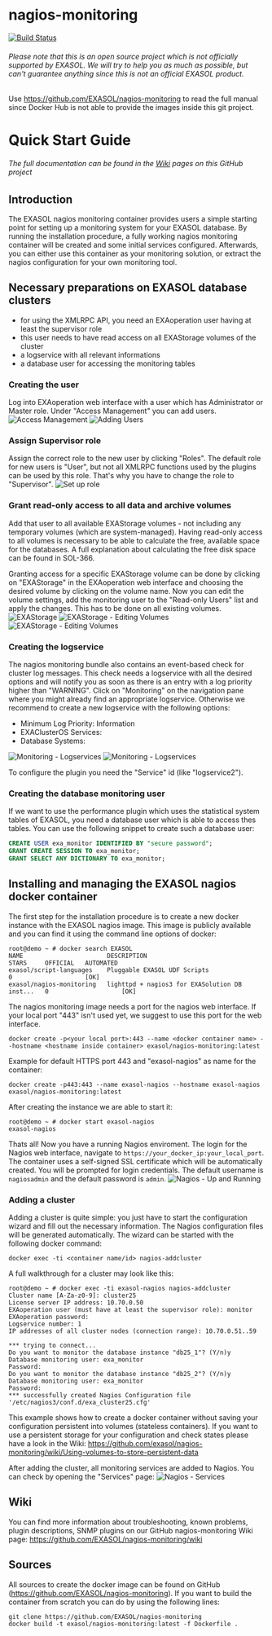 # nagios-monitoring
[![Build Status](https://travis-ci.org/exasol/nagios-monitoring.svg?branch=master)](https://travis-ci.org/exasol/nagios-monitoring)

###### Please note that this is an open source project which is *not officially supported* by EXASOL. We will try to help you as much as possible, but can't guarantee anything since this is not an official EXASOL product.

Use https://github.com/EXASOL/nagios-monitoring to read the full manual since Docker Hub is not able to provide the images inside this git project.

# Quick Start Guide
###### The full documentation can be found in the [Wiki](https://github.com/exasol/nagios-monitoring/wiki/Using-volumes-to-store-persistent-data) pages on this GitHub project

## Introduction
The EXASOL nagios monitoring container provides users a simple starting point for setting up a monitoring system for your EXASOL database. By running the installation procedure, a fully working nagios monitoring container will be created and some initial services configured. Afterwards, you can either use this container as your monitoring solution, or extract the nagios configuration for your own monitoring tool. 

## Necessary preparations on EXASOL database clusters
* for using the XMLRPC API, you need an EXAoperation user having at least the supervisor role 
* this user needs to have read access on all EXAStorage volumes of the cluster
* a logservice with all relevant informations
* a database user for accessing the monitoring tables

### Creating the user
Log into EXAoperation web interface with a user which has Administrator or Master role. Under "Access Management" you can add users.
![Access Management](/images/pic2.png)
![Adding Users](/images/pic3.png)

### Assign Supervisor role
Assign the correct role to the new user by clicking "Roles". The default role for new users is "User", but not all XMLRPC functions used by the plugins can be used by this role. That's why you have to change the role to "Supervisor".
![Set up role](/images/pic4.png)

### Grant read-only access to all data and archive volumes 
Add that user to all available EXAStorage volumes - not including any temporary volumes (which are system-managed). Having read-only access to all volumes is necessary to be able to calculate the free, available space for the databases. A full explanation about calculating the free disk space can be found in SOL-366.

Granting access for a specific EXAStorage volume can be done by clicking on "EXAStorage" in the EXAoperation web interface and choosing the desired volume by clicking on the volume name. Now you can edit the volume settings, add the monitoring user to the "Read-only Users" list and apply the changes. This has to be done on all existing volumes.
![EXAStorage](/images/pic11.png)
![EXAStorage - Editing Volumes](/images/pic13.png)
![EXAStorage - Editing Volumes](/images/pic11.png)

### Creating the logservice
The nagios monitoring bundle also contains an event-based check for cluster log messages. This check needs a logservice with all the desired options and will notify you as soon as there is an entry with a log priority higher than "WARNING". Click on "Monitoring" on the navigation pane where you might already find an appropriate logservice. Otherwise we recommend to create a new logservice with the following options:

* Minimum Log Priority: Information
* EXAClusterOS Services: <All>
* Database Systems: <All>

![Monitoring - Logservices](/images/pic15.png)
![Monitoring - Logservices](/images/pic14.png)

To configure the plugin you need the "Service" id (like "logservice2").

### Creating the database monitoring user
If we want to use the performance plugin which uses the statistical system tables of EXASOL, you need a database user which is able to access thes tables. You can use the following snippet to create such a database user:

```sql
CREATE USER exa_monitor IDENTIFIED BY "secure password";
GRANT CREATE SESSION TO exa_monitor;
GRANT SELECT ANY DICTIONARY TO exa_monitor;
```

## Installing and managing the EXASOL nagios docker container
The first step for the installation procedure is to create a new docker instance with the EXASOL nagios image. This image is publicly available and you can find it using the command line options of docker:
```
root@demo ~ # docker search EXASOL
NAME                       DESCRIPTION                                     STARS     OFFICIAL   AUTOMATED
exasol/script-languages    Pluggable EXASOL UDF Scripts                    0                    [OK]
exasol/nagios-monitoring   lighttpd + nagios3 for EXASolution DB inst...   0                    [OK]
```

The nagios monitoring image needs a port for the nagios web interface. If your local port "443" isn't used yet, we suggest to use this port for the web interface. 
```
docker create -p<your local port>:443 --name <docker container name> --hostname <hostname inside container> exasol/nagios-monitoring:latest
```
Example for default HTTPS port 443 and "exasol-nagios" as name for the container:
```
docker create -p443:443 --name exasol-nagios --hostname exasol-nagios exasol/nagios-monitoring:latest
```
After creating the instance we are able to start it:
```
root@demo ~ # docker start exasol-nagios
exasol-nagios
```
Thats all! Now you have a running Nagios enviroment. The login for the Nagios web interface, navigate to `https://your_docker_ip:your_local_port`. The container uses a self-signed SSL certificate which will be automatically created. You will be prompted for login credentials. The default username is `nagiosadmin` and the default password is `admin`.
![Nagios - Up and Running](/images/pic16.png)

### Adding a cluster
Adding a cluster is quite simple: you just have to start the configuration wizard and fill out the necessary information. The Nagios configuration files will be generated automatically. The wizard can be started with the following docker command:
```
docker exec -ti <container name/id> nagios-addcluster
```
A full walkthrough for a cluster may look like this:
```
root@demo ~ # docker exec -ti exasol-nagios nagios-addcluster
Cluster name [A-Za-z0-9]: cluster25
License server IP address: 10.70.0.50
EXAoperation user (must have at least the supervisor role): monitor
EXAoperation password: 
Logservice number: 1
IP addresses of all cluster nodes (connection range): 10.70.0.51..59

*** trying to connect...
Do you want to monitor the database instance "db25_1"? (Y/n)y
Database monitoring user: exa_monitor
Password: 
Do you want to monitor the database instance "db25_2"? (Y/n)y
Database monitoring user: exa_monitor
Password: 
*** successfully created Nagios Configuration file '/etc/nagios3/conf.d/exa_cluster25.cfg'
```
This example shows how to create a docker container without saving your configuration persistent into volumes (stateless containers). If you want to use a persistent storage for your configuration and check states please have a look in the Wiki: https://github.com/exasol/nagios-monitoring/wiki/Using-volumes-to-store-persistent-data

After adding the cluster, all monitoring services are added to Nagios. You can check by opening the "Services" page:
![Nagios - Services](/images/pic17.png)

## Wiki
You can find more information about troubleshooting, known problems, plugin descriptions, SNMP plugins on our GitHub nagios-monitoring Wiki page:
https://github.com/EXASOL/nagios-monitoring/wiki

## Sources
All sources to create the docker image can be found on GitHub (https://github.com/EXASOL/nagios-monitoring).
If you want to build the container from scratch you can do by using the following lines:
```
git clone https://github.com/EXASOL/nagios-monitoring
docker build -t exasol/nagios-monitoring:latest -f Dockerfile .
```
